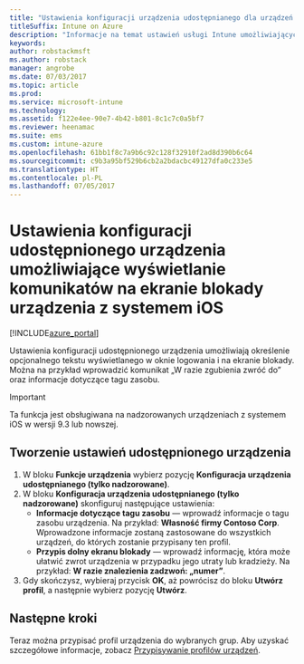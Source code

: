 ```yaml
---
title: "Ustawienia konfiguracji urządzenia udostępnianego dla urządzeń z systemem iOS w usłudze Intune"
titleSuffix: Intune on Azure
description: "Informacje na temat ustawień usługi Intune umożliwiających wyświetlanie informacji na ekranie blokady urządzenia z systemem iOS."
keywords: 
author: robstackmsft
ms.author: robstack
manager: angrobe
ms.date: 07/03/2017
ms.topic: article
ms.prod: 
ms.service: microsoft-intune
ms.technology: 
ms.assetid: f122e4ee-90e7-4b42-b801-8c1c7c0a5bf7
ms.reviewer: heenamac
ms.suite: ems
ms.custom: intune-azure
ms.openlocfilehash: 61bb1f8c7a9b6c92c128f32910f2ad8d390b6c64
ms.sourcegitcommit: c9b3a95bf529b6cb2a2bdacbc49127dfa0c233e5
ms.translationtype: HT
ms.contentlocale: pl-PL
ms.lasthandoff: 07/05/2017
---
```

# <a name="shared-device-configuration-settings-to-display-messages-on-the-ios-device-lock-screen"></a>Ustawienia konfiguracji udostępnionego urządzenia umożliwiające wyświetlanie komunikatów na ekranie blokady urządzenia z systemem iOS

[!INCLUDE[azure_portal](./includes/azure_portal.md)]

Ustawienia konfiguracji udostępnionego urządzenia umożliwiają określenie opcjonalnego tekstu wyświetlanego w oknie logowania i na ekranie blokady. Można na przykład wprowadzić komunikat „W razie zgubienia zwróć do” oraz informacje dotyczące tagu zasobu. 

>[!IMPORTANT]
> Ta funkcja jest obsługiwana na nadzorowanych urządzeniach z systemem iOS w wersji 9.3 lub nowszej.

## <a name="create-shared-device-settings"></a>Tworzenie ustawień udostępnionego urządzenia

1. W bloku **Funkcje urządzenia** wybierz pozycję **Konfiguracja urządzenia udostępnianego (tylko nadzorowane)**.
2. W bloku **Konfiguracja urządzenia udostępnianego (tylko nadzorowane)** skonfiguruj następujące ustawienia:
    - **Informacje dotyczące tagu zasobu** — wprowadź informacje o tagu zasobu urządzenia. Na przykład: **Własność firmy Contoso Corp**. Wprowadzone informacje zostaną zastosowane do wszystkich urządzeń, do których zostanie przypisany ten profil.
    - **Przypis dolny ekranu blokady** — wprowadź informację, która może ułatwić zwrot urządzenia w przypadku jego utraty lub kradzieży. Na przykład: **W razie znalezienia zadzwoń: „numer”**.
3. Gdy skończysz, wybieraj przycisk **OK**, aż powrócisz do bloku **Utwórz profil**, a następnie wybierz pozycję **Utwórz**. 


## <a name="next-steps"></a>Następne kroki

Teraz można przypisać profil urządzenia do wybranych grup. Aby uzyskać szczegółowe informacje, zobacz [Przypisywanie profilów urządzeń](device-profile-assign.md).
